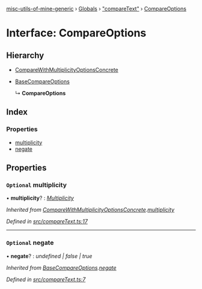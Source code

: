 [misc-utils-of-mine-generic](../README.md) › [Globals](../globals.md) › ["compareText"](../modules/_comparetext_.md) › [CompareOptions](_comparetext_.compareoptions.md)

# Interface: CompareOptions

## Hierarchy

* [CompareWithMultiplicityOptionsConcrete](_comparetext_.comparewithmultiplicityoptionsconcrete.md)

* [BaseCompareOptions](_comparetext_.basecompareoptions.md)

  ↳ **CompareOptions**

## Index

### Properties

* [multiplicity](_comparetext_.compareoptions.md#optional-multiplicity)
* [negate](_comparetext_.compareoptions.md#optional-negate)

## Properties

### `Optional` multiplicity

• **multiplicity**? : *[Multiplicity](../modules/_comparetext_.md#multiplicity)*

*Inherited from [CompareWithMultiplicityOptionsConcrete](_comparetext_.comparewithmultiplicityoptionsconcrete.md).[multiplicity](_comparetext_.comparewithmultiplicityoptionsconcrete.md#optional-multiplicity)*

*Defined in [src/compareText.ts:17](https://github.com/cancerberoSgx/misc-utils-of-mine/blob/cb3d17a/misc-utils-of-mine-generic/src/compareText.ts#L17)*

___

### `Optional` negate

• **negate**? : *undefined | false | true*

*Inherited from [BaseCompareOptions](_comparetext_.basecompareoptions.md).[negate](_comparetext_.basecompareoptions.md#optional-negate)*

*Defined in [src/compareText.ts:7](https://github.com/cancerberoSgx/misc-utils-of-mine/blob/cb3d17a/misc-utils-of-mine-generic/src/compareText.ts#L7)*
